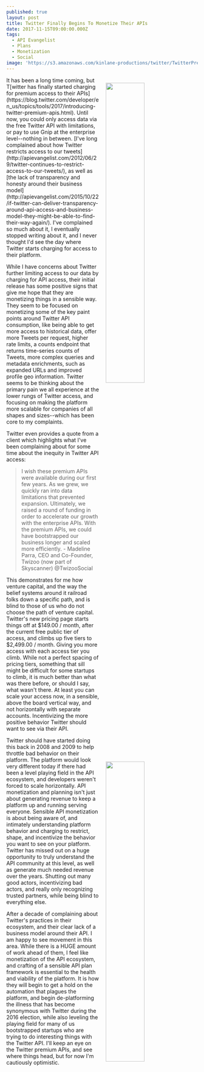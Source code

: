 ```yaml
---
published: true
layout: post
title: Twitter Finally Begins To Monetize Their APIs
date: 2017-11-15T09:00:00.000Z
tags:
  - API Evangelist
  - Plans
  - Monetization
  - Social
image: 'https://s3.amazonaws.com/kinlane-productions/twitter/TwitterPremiumAPIs.gif'
---
```

<p><img src="https://s3.amazonaws.com/kinlane-productions/twitter/TwitterPremiumAPIs.gif" align="right" width="45%" style="padding: 15px;" /></p>It has been a long time coming, but T[witter has finally started charging for premium access to their APIs](https://blog.twitter.com/developer/en_us/topics/tools/2017/introducing-twitter-premium-apis.html). Until now, you could only access data via the free Twitter API with limitations, or pay to use Gnip at the enterprise level--nothing in between. [I've long complained about how Twitter restricts access to our tweets](http://apievangelist.com/2012/06/29/twitter-continues-to-restrict-access-to-our-tweets/), as well as [the lack of transparency and honesty around their business model](http://apievangelist.com/2015/10/22/if-twitter-can-deliver-transparency-around-api-access-and-business-model-they-might-be-able-to-find-their-way-again/). I've complained so much about it, I eventually stopped writing about it, and I never thought I'd see the day where Twitter starts charging for access to their platform.

While I have concerns about Twitter further limiting access to our data by charging for API access, their initial release has some positive signs that give me hope that they are monetizing things in a sensible way. They seem to be focused on monetizing some of the key paint points around Twitter API consumption, like being able to get more access to historical data, offer more Tweets per request, higher rate limits, a counts endpoint that returns time-series counts of Tweets, more complex queries and metadata enrichments, such as expanded URLs and improved profile geo information. Twitter seems to be thinking about the primary pain we all experience at the lower rungs of Twitter access, and focusing on making the platform more scalable for companies of all shapes and sizes--which has been core to my complaints.

Twitter even provides a quote from a client which highlights what I've been complaining about for some time about the inequity in Twitter API access:

> I wish these premium APIs were available during our first few years. As we grew, we quickly ran into data limitations that prevented expansion. Ultimately, we raised a round of funding in order to accelerate our growth with the enterprise APIs. With the premium APIs, we could have bootstrapped our business longer and scaled more efficiently. - Madeline Parra, CEO and Co-Founder, Twizoo (now part of Skyscanner) @TwizooSocial

<p><img src="https://s3.amazonaws.com/kinlane-productions/twitter/twitter-plans.png" align="right" width="45%" style="padding: 15px;" /></p>This demonstrates for me how venture capital, and the way the belief systems around it railroad folks down a specific path, and is blind to those of us who do not choose the path of venture capital. Twitter's new pricing page starts things off at $149.00 / month, after the current free public tier of access, and climbs up five tiers to $2,499.00 / month. Giving you more access with each access tier you climb. While not a perfect spacing of pricing tiers, something that sill might be difficult for some startups to climb, it is much better than what was there before, or should I say, what wasn't there. At least you can scale your access now, in a sensible, above the board vertical way, and not horizontally with separate accounts. Incentivizing the more positive behavior Twitter should want to see via their API.

Twitter should have started doing this back in 2008 and 2009 to help throttle bad behavior on their platform. The platform would look very different today if there had been a level playing field in the API ecosystem, and developers weren't forced to scale horizontally. API monetization and planning isn't just about generating revenue to keep a platform up and running serving everyone. Sensible API monetization is about being aware of, and intimately understanding platform behavior and charging to restrict, shape, and incentivize the behavior you want to see on your platform. Twitter has missed out on a huge opportunity to truly understand the API community at this level, as well as generate much needed revenue over the years. Shutting out many good actors, incentivizing bad actors, and really only recognizing trusted partners, while being blind to everything else.

After a decade of complaining about Twitter's practices in their ecosystem, and their clear lack of a business model around their API. I am happy to see movement in this area. While there is a HUGE amount of work ahead of them, I feel like monetization of the API ecosystem, and crafting of a sensible API plan framework is essential to the health and viability of the platform. It is how they will begin to get a hold on the automation that plagues the platform, and begin de-platforming the illness that has become synonymous with Twitter during the 2016 election, while also leveling the playing field for many of us bootstrapped startups who are trying to do interesting things with the Twitter API. I'll keep an eye on the Twitter premium APIs, and see where things head, but for now I'm cautiously optimistic.
